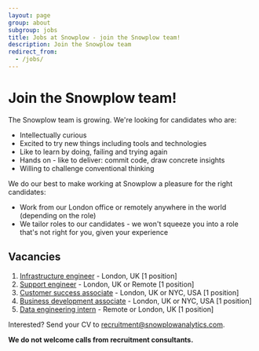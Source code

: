 ```yaml
---
layout: page
group: about
subgroup: jobs
title: Jobs at Snowplow - join the Snowplow team!
description: Join the Snowplow team
redirect_from:
  - /jobs/
---
```


# Join the Snowplow team!

The Snowplow team is growing. We're looking for candidates who are:

* Intellectually curious
* Excited to try new things including tools and technologies  
* Like to learn by doing, failing and trying again
* Hands on - like to deliver: commit code, draw concrete insights
* Willing to challenge conventional thinking

We do our best to make working at Snowplow a pleasure for the right candidates:

* Work from our London office or remotely anywhere in the world (depending on the role)
* We tailor roles to our candidates - we won't squeeze you into a role that's not right for you, given your experience

## Vacancies

1. [Infrastructure engineer][infrastructure-engineer] - London, UK [1 position]
1. [Support engineer][support-engineer] - London, UK or Remote [1 position]
3. [Customer success associate][customer-success-associate] - London, UK or NYC, USA [1 position]
4. [Business development associate][business-development-associate] - London, UK or NYC, USA [1 position]
5. [Data engineering intern][data-engineering-intern] - Remote or London, UK [1 position]

Interested? Send your CV to recruitment@snowplowanalytics.com.

<strong>We do not welcome calls from recruitment consultants.</strong>

[data-engineering-intern]: /about/jobs/data-engineering-intern.html
[business-development-associate]: /about/jobs/business-development-associate.html
[customer-success-associate]: /about/jobs/customer-success-associate.html
[infrastructure-engineer]: /about/jobs/infrastructure-engineer.html
[support-engineer]: /about/jobs/support-engineer.html
